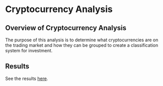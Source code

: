 # Cryptocurrency Analysis

## Overview of Cryptocurrency Analysis
The purpose of this analysis is to determine what cryptocurrencies are on the trading market and how they can be grouped to create a classification system for investment. 

## Results

See the results [here](https://github.com/rabascoh/cryptocurrency-analysis/blob/main/crypto_clustering.ipynb). 


